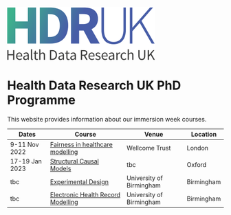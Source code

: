 ![Health Data Research UK](images/logo.svg)

# Health Data Research UK PhD Programme

This website provides information about our immersion week courses.

| Dates | Course | Venue | Location |
| ----- | ------| ------ | --------- | 
| 9-11 Nov 2022 |  [Fairness in healthcare modelling](fairness.md) | Wellcome Trust | London |
| 17-19 Jan 2023 | [Structural Causal Models](causal.md) | tbc | Oxford |
| tbc |  [Experimental Design](exptdesign.md) | University of Birmingham | Birmingham |
| tbc | [Electronic Health Record Modelling](pioneer.md) | University of Birmingham | Birmingham |

